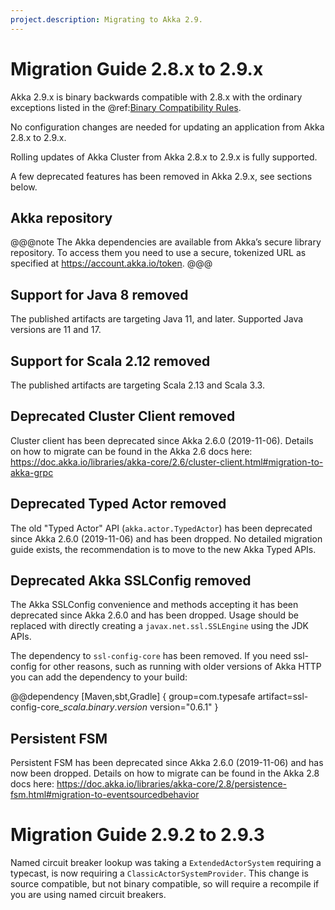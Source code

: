 ```yaml
---
project.description: Migrating to Akka 2.9.
---
```

# Migration Guide 2.8.x to 2.9.x

Akka 2.9.x is binary backwards compatible with 2.8.x with the ordinary exceptions listed in the
@ref:[Binary Compatibility Rules](../common/binary-compatibility-rules.md).

No configuration changes are needed for updating an application from Akka 2.8.x to 2.9.x.

Rolling updates of Akka Cluster from Akka 2.8.x to 2.9.x is fully supported.

A few deprecated features has been removed in Akka 2.9.x, see sections below.

## Akka repository

@@@note
The Akka dependencies are available from Akka’s secure library repository. To access them you need to use a secure, tokenized URL as specified at https://account.akka.io/token.
@@@

## Support for Java 8 removed

The published artifacts are targeting Java 11, and later. Supported Java versions are 11 and 17.

## Support for Scala 2.12 removed

The published artifacts are targeting Scala 2.13 and Scala 3.3.

## Deprecated Cluster Client removed

Cluster client has been deprecated since Akka 2.6.0 (2019-11-06). Details on how to migrate can be found in the Akka 
2.6 docs here: https://doc.akka.io/libraries/akka-core/2.6/cluster-client.html#migration-to-akka-grpc


## Deprecated Typed Actor removed

The old "Typed Actor" API (`akka.actor.TypedActor`) has been deprecated since Akka 2.6.0 (2019-11-06) and has been dropped.
No detailed migration guide exists, the recommendation is to move to the new Akka Typed APIs. 

## Deprecated Akka SSLConfig removed

The Akka SSLConfig convenience and methods accepting it has been deprecated since Akka 2.6.0 and has been dropped. 
Usage should be replaced with directly creating a `javax.net.ssl.SSLEngine` using the JDK APIs.

The dependency to `ssl-config-core` has been removed. If you need ssl-config for other reasons, such as running
with older versions of Akka HTTP you can add the dependency to your build:

@@dependency [Maven,sbt,Gradle] {
group=com.typesafe
artifact=ssl-config-core_$scala.binary.version$
version="0.6.1"
}

## Persistent FSM

Persistent FSM has been deprecated since Akka 2.6.0 (2019-11-06) and has now been dropped. Details on how to migrate can be found in the Akka 2.8
docs here: https://doc.akka.io/libraries/akka-core/2.8/persistence-fsm.html#migration-to-eventsourcedbehavior

# Migration Guide 2.9.2 to 2.9.3

Named circuit breaker lookup was taking a `ExtendedActorSystem` requiring a typecast, is now requiring a `ClassicActorSystemProvider`.
This change is source compatible, but not binary compatible, so will require a recompile if you are using named circuit breakers.
